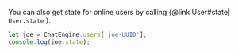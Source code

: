 You can also get state for online users by calling {@link User#state| ```User.state``` }.

```js
let joe = ChatEngine.users['joe-UUID'];
console.log(joe.state);
```
